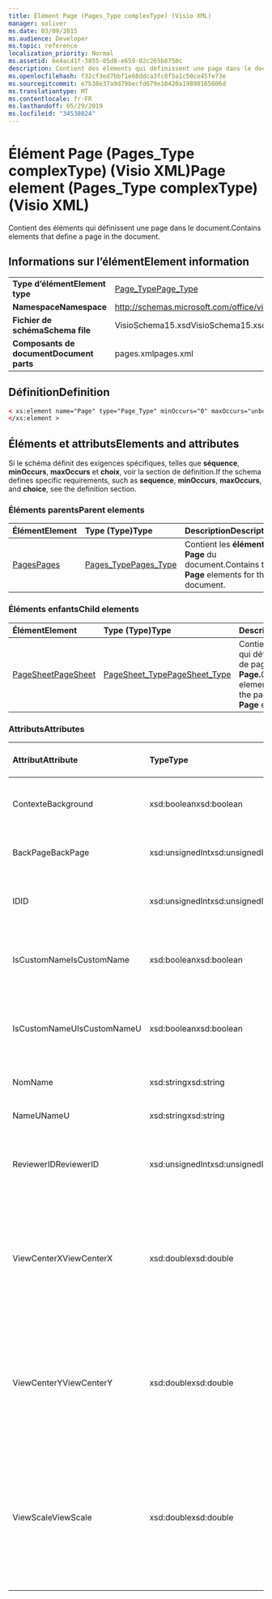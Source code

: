 ```yaml
---
title: Élément Page (Pages_Type complexType) (Visio XML)
manager: soliver
ms.date: 03/09/2015
ms.audience: Developer
ms.topic: reference
localization_priority: Normal
ms.assetid: 6e4ac41f-3855-05d8-e659-02c265b8750c
description: Contient des éléments qui définissent une page dans le document.
ms.openlocfilehash: f32cf3ed7bbf1e68ddca3fc8f5a1c50ce45fe73e
ms.sourcegitcommit: e7b38e37a9d79becfd679e10420a19890165606d
ms.translationtype: MT
ms.contentlocale: fr-FR
ms.lasthandoff: 05/29/2019
ms.locfileid: "34538024"
---
```

# <a name="page-element-pages_type-complextype-visio-xml"></a><span data-ttu-id="ef982-103">Élément Page (Pages_Type complexType) (Visio XML)</span><span class="sxs-lookup"><span data-stu-id="ef982-103">Page element (Pages_Type complexType) (Visio XML)</span></span>

<span data-ttu-id="ef982-104">Contient des éléments qui définissent une page dans le document.</span><span class="sxs-lookup"><span data-stu-id="ef982-104">Contains elements that define a page in the document.</span></span>
  
## <a name="element-information"></a><span data-ttu-id="ef982-105">Informations sur l’élément</span><span class="sxs-lookup"><span data-stu-id="ef982-105">Element information</span></span>

|||
|:-----|:-----|
|<span data-ttu-id="ef982-106">**Type d’élément**</span><span class="sxs-lookup"><span data-stu-id="ef982-106">**Element type**</span></span> <br/> |[<span data-ttu-id="ef982-107">Page_Type</span><span class="sxs-lookup"><span data-stu-id="ef982-107">Page_Type</span></span>](page_type-complextypevisio-xml.md) <br/> |
|<span data-ttu-id="ef982-108">**Namespace**</span><span class="sxs-lookup"><span data-stu-id="ef982-108">**Namespace**</span></span> <br/> |http://schemas.microsoft.com/office/visio/2012/main  <br/> |
|<span data-ttu-id="ef982-109">**Fichier de schéma**</span><span class="sxs-lookup"><span data-stu-id="ef982-109">**Schema file**</span></span> <br/> |<span data-ttu-id="ef982-110">VisioSchema15.xsd</span><span class="sxs-lookup"><span data-stu-id="ef982-110">VisioSchema15.xsd</span></span>  <br/> |
|<span data-ttu-id="ef982-111">**Composants de document**</span><span class="sxs-lookup"><span data-stu-id="ef982-111">**Document parts**</span></span> <br/> |<span data-ttu-id="ef982-112">pages.xml</span><span class="sxs-lookup"><span data-stu-id="ef982-112">pages.xml</span></span>  <br/> |
   
## <a name="definition"></a><span data-ttu-id="ef982-113">Définition</span><span class="sxs-lookup"><span data-stu-id="ef982-113">Definition</span></span>

```XML
< xs:element name="Page" type="Page_Type" minOccurs="0" maxOccurs="unbounded" >
</xs:element >
```

## <a name="elements-and-attributes"></a><span data-ttu-id="ef982-114">Éléments et attributs</span><span class="sxs-lookup"><span data-stu-id="ef982-114">Elements and attributes</span></span>

<span data-ttu-id="ef982-115">Si le schéma définit des exigences spécifiques, telles que **séquence**, **minOccurs**, **maxOccurs** et **choix**, voir la section de définition.</span><span class="sxs-lookup"><span data-stu-id="ef982-115">If the schema defines specific requirements, such as **sequence**, **minOccurs**, **maxOccurs**, and **choice**, see the definition section.</span></span> 
  
### <a name="parent-elements"></a><span data-ttu-id="ef982-116">Éléments parents</span><span class="sxs-lookup"><span data-stu-id="ef982-116">Parent elements</span></span>

|<span data-ttu-id="ef982-117">**Élément**</span><span class="sxs-lookup"><span data-stu-id="ef982-117">**Element**</span></span>|<span data-ttu-id="ef982-118">**Type (Type)**</span><span class="sxs-lookup"><span data-stu-id="ef982-118">**Type**</span></span>|<span data-ttu-id="ef982-119">**Description**</span><span class="sxs-lookup"><span data-stu-id="ef982-119">**Description**</span></span>|
|:-----|:-----|:-----|
|[<span data-ttu-id="ef982-120">Pages</span><span class="sxs-lookup"><span data-stu-id="ef982-120">Pages</span></span>](pages-elementvisio-xml.md) <br/> |[<span data-ttu-id="ef982-121">Pages_Type</span><span class="sxs-lookup"><span data-stu-id="ef982-121">Pages_Type</span></span>](pages_type-complextypevisio-xml.md) <br/> |<span data-ttu-id="ef982-122">Contient les **éléments Page** du document.</span><span class="sxs-lookup"><span data-stu-id="ef982-122">Contains the **Page** elements for the document.</span></span>  <br/> |
   
### <a name="child-elements"></a><span data-ttu-id="ef982-123">Éléments enfants</span><span class="sxs-lookup"><span data-stu-id="ef982-123">Child elements</span></span>

|<span data-ttu-id="ef982-124">**Élément**</span><span class="sxs-lookup"><span data-stu-id="ef982-124">**Element**</span></span>|<span data-ttu-id="ef982-125">**Type (Type)**</span><span class="sxs-lookup"><span data-stu-id="ef982-125">**Type**</span></span>|<span data-ttu-id="ef982-126">**Description**</span><span class="sxs-lookup"><span data-stu-id="ef982-126">**Description**</span></span>|
|:-----|:-----|:-----|
|[<span data-ttu-id="ef982-127">PageSheet</span><span class="sxs-lookup"><span data-stu-id="ef982-127">PageSheet</span></span>](pagesheet-element-page_type-complextypevisio-xml.md) <br/> |[<span data-ttu-id="ef982-128">PageSheet_Type</span><span class="sxs-lookup"><span data-stu-id="ef982-128">PageSheet_Type</span></span>](pagesheet_type-complextypevisio-xml.md) <br/> |<span data-ttu-id="ef982-129">Contient des éléments qui définissent la feuille de page d’un **élément Page.**</span><span class="sxs-lookup"><span data-stu-id="ef982-129">Contains elements that define the page sheet for a **Page** element.</span></span>  <br/> |
   
### <a name="attributes"></a><span data-ttu-id="ef982-130">Attributs</span><span class="sxs-lookup"><span data-stu-id="ef982-130">Attributes</span></span>

|<span data-ttu-id="ef982-131">**Attribut**</span><span class="sxs-lookup"><span data-stu-id="ef982-131">**Attribute**</span></span>|<span data-ttu-id="ef982-132">**Type**</span><span class="sxs-lookup"><span data-stu-id="ef982-132">**Type**</span></span>|<span data-ttu-id="ef982-133">**Obligatoire**</span><span class="sxs-lookup"><span data-stu-id="ef982-133">**Required**</span></span>|<span data-ttu-id="ef982-134">**Description**</span><span class="sxs-lookup"><span data-stu-id="ef982-134">**Description**</span></span>|<span data-ttu-id="ef982-135">**Valeurs possibles**</span><span class="sxs-lookup"><span data-stu-id="ef982-135">**Possible values**</span></span>|
|:-----|:-----|:-----|:-----|:-----|
|<span data-ttu-id="ef982-136">Contexte</span><span class="sxs-lookup"><span data-stu-id="ef982-136">Background</span></span>  <br/> |<span data-ttu-id="ef982-137">xsd:boolean</span><span class="sxs-lookup"><span data-stu-id="ef982-137">xsd:boolean</span></span>  <br/> |<span data-ttu-id="ef982-138">facultatif</span><span class="sxs-lookup"><span data-stu-id="ef982-138">optional</span></span>  <br/> |<span data-ttu-id="ef982-139">Indicateur indiquant si la page est une page d’arrière-plan.</span><span class="sxs-lookup"><span data-stu-id="ef982-139">A flag indicating if the page is a background page.</span></span>  <br/> |<span data-ttu-id="ef982-140">Valeurs du type xsd:boolean.</span><span class="sxs-lookup"><span data-stu-id="ef982-140">Values of the xsd:boolean type.</span></span>  <br/> |
|<span data-ttu-id="ef982-141">BackPage</span><span class="sxs-lookup"><span data-stu-id="ef982-141">BackPage</span></span>  <br/> |<span data-ttu-id="ef982-142">xsd:unsignedInt</span><span class="sxs-lookup"><span data-stu-id="ef982-142">xsd:unsignedInt</span></span>  <br/> |<span data-ttu-id="ef982-143">facultatif</span><span class="sxs-lookup"><span data-stu-id="ef982-143">optional</span></span>  <br/> |<span data-ttu-id="ef982-144">ID de la page d’arrière-plan de cette page.</span><span class="sxs-lookup"><span data-stu-id="ef982-144">The ID of this page's background page.</span></span>  <br/> |<span data-ttu-id="ef982-145">Valeurs du type xsd:unsignedInt.</span><span class="sxs-lookup"><span data-stu-id="ef982-145">Values of the xsd:unsignedInt type.</span></span>  <br/> |
|<span data-ttu-id="ef982-146">ID</span><span class="sxs-lookup"><span data-stu-id="ef982-146">ID</span></span>  <br/> |<span data-ttu-id="ef982-147">xsd:unsignedInt</span><span class="sxs-lookup"><span data-stu-id="ef982-147">xsd:unsignedInt</span></span>  <br/> |<span data-ttu-id="ef982-148">obligatoire</span><span class="sxs-lookup"><span data-stu-id="ef982-148">required</span></span>  <br/> |<span data-ttu-id="ef982-149">ID unique de l’élément au sein de son élément parent.</span><span class="sxs-lookup"><span data-stu-id="ef982-149">The unique ID of the element within its parent element.</span></span>  <br/> |<span data-ttu-id="ef982-150">Valeurs du type xsd:unsignedInt.</span><span class="sxs-lookup"><span data-stu-id="ef982-150">Values of the xsd:unsignedInt type.</span></span>  <br/> |
|<span data-ttu-id="ef982-151">IsCustomName</span><span class="sxs-lookup"><span data-stu-id="ef982-151">IsCustomName</span></span>  <br/> |<span data-ttu-id="ef982-152">xsd:boolean</span><span class="sxs-lookup"><span data-stu-id="ef982-152">xsd:boolean</span></span>  <br/> |<span data-ttu-id="ef982-153">facultatif</span><span class="sxs-lookup"><span data-stu-id="ef982-153">optional</span></span>  <br/> |<span data-ttu-id="ef982-154">Indique si le nom a été personnalisé par l’utilisateur.</span><span class="sxs-lookup"><span data-stu-id="ef982-154">Indicates whether the name has been customized by the user.</span></span>  <br/> |<span data-ttu-id="ef982-155">Valeurs du type xsd:Boolean.</span><span class="sxs-lookup"><span data-stu-id="ef982-155">Values of the xsd:Boolean type.</span></span>  <br/> |
|<span data-ttu-id="ef982-156">IsCustomNameU</span><span class="sxs-lookup"><span data-stu-id="ef982-156">IsCustomNameU</span></span>  <br/> |<span data-ttu-id="ef982-157">xsd:boolean</span><span class="sxs-lookup"><span data-stu-id="ef982-157">xsd:boolean</span></span>  <br/> |<span data-ttu-id="ef982-158">facultatif</span><span class="sxs-lookup"><span data-stu-id="ef982-158">optional</span></span>  <br/> |<span data-ttu-id="ef982-159">Indique si le nom universel a été personnalisé par l’utilisateur.</span><span class="sxs-lookup"><span data-stu-id="ef982-159">Indicates whether the universal name has been customized by the user.</span></span>  <br/> |<span data-ttu-id="ef982-160">Valeurs du type xsd:Boolean.</span><span class="sxs-lookup"><span data-stu-id="ef982-160">Values of the xsd:Boolean type.</span></span>  <br/> |
|<span data-ttu-id="ef982-161">Nom</span><span class="sxs-lookup"><span data-stu-id="ef982-161">Name</span></span>  <br/> |<span data-ttu-id="ef982-162">xsd:string</span><span class="sxs-lookup"><span data-stu-id="ef982-162">xsd:string</span></span>  <br/> |<span data-ttu-id="ef982-163">facultatif</span><span class="sxs-lookup"><span data-stu-id="ef982-163">optional</span></span>  <br/> |<span data-ttu-id="ef982-164">Nom de l’élément.</span><span class="sxs-lookup"><span data-stu-id="ef982-164">The name of the element.</span></span>  <br/> |<span data-ttu-id="ef982-165">Valeurs du type xsd:string.</span><span class="sxs-lookup"><span data-stu-id="ef982-165">Values of the xsd:string type.</span></span>  <br/> |
|<span data-ttu-id="ef982-166">NameU</span><span class="sxs-lookup"><span data-stu-id="ef982-166">NameU</span></span>  <br/> |<span data-ttu-id="ef982-167">xsd:string</span><span class="sxs-lookup"><span data-stu-id="ef982-167">xsd:string</span></span>  <br/> |<span data-ttu-id="ef982-168">facultatif</span><span class="sxs-lookup"><span data-stu-id="ef982-168">optional</span></span>  <br/> |<span data-ttu-id="ef982-169">Nom universel de l’élément.</span><span class="sxs-lookup"><span data-stu-id="ef982-169">The universal name of the element.</span></span>  <br/> |<span data-ttu-id="ef982-170">Valeurs du type xsd:string.</span><span class="sxs-lookup"><span data-stu-id="ef982-170">Values of the xsd:string type.</span></span>  <br/> |
|<span data-ttu-id="ef982-171">ReviewerID</span><span class="sxs-lookup"><span data-stu-id="ef982-171">ReviewerID</span></span>  <br/> |<span data-ttu-id="ef982-172">xsd:unsignedInt</span><span class="sxs-lookup"><span data-stu-id="ef982-172">xsd:unsignedInt</span></span>  <br/> |<span data-ttu-id="ef982-173">facultatif</span><span class="sxs-lookup"><span data-stu-id="ef982-173">optional</span></span>  <br/> |<span data-ttu-id="ef982-174">ID du réviseur associé à la superposition de marques de contrôle.</span><span class="sxs-lookup"><span data-stu-id="ef982-174">The ID of the reviewer associated with the markup overlay.</span></span>  <br/> |<span data-ttu-id="ef982-175">Valeurs du type xsd:unsignedInt.</span><span class="sxs-lookup"><span data-stu-id="ef982-175">Values of the xsd:unsignedInt type.</span></span>  <br/> |
|<span data-ttu-id="ef982-176">ViewCenterX</span><span class="sxs-lookup"><span data-stu-id="ef982-176">ViewCenterX</span></span>  <br/> |<span data-ttu-id="ef982-177">xsd:double</span><span class="sxs-lookup"><span data-stu-id="ef982-177">xsd:double</span></span>  <br/> |<span data-ttu-id="ef982-178">facultatif</span><span class="sxs-lookup"><span data-stu-id="ef982-178">optional</span></span>  <br/> |<span data-ttu-id="ef982-179">**ViewCenterX** et **ViewCenterY** spécifient un point central sur une page qu’une nouvelle vue (fenêtre) suppose lorsqu’elle est ouverte initialement.</span><span class="sxs-lookup"><span data-stu-id="ef982-179">**ViewCenterX** and **ViewCenterY** specify a center point on a page that a new view (window) assumes when it is opened initially.</span></span>  <br/> |<span data-ttu-id="ef982-180">Valeurs du type xsd:double.</span><span class="sxs-lookup"><span data-stu-id="ef982-180">Values of the xsd:double type.</span></span>  <br/> |
|<span data-ttu-id="ef982-181">ViewCenterY</span><span class="sxs-lookup"><span data-stu-id="ef982-181">ViewCenterY</span></span>  <br/> |<span data-ttu-id="ef982-182">xsd:double</span><span class="sxs-lookup"><span data-stu-id="ef982-182">xsd:double</span></span>  <br/> |<span data-ttu-id="ef982-183">facultatif</span><span class="sxs-lookup"><span data-stu-id="ef982-183">optional</span></span>  <br/> |<span data-ttu-id="ef982-184">**ViewCenterX** et **ViewCenterY** spécifient un point central sur une page qu’une nouvelle vue (fenêtre) suppose lorsqu’elle est ouverte initialement.</span><span class="sxs-lookup"><span data-stu-id="ef982-184">**ViewCenterX** and **ViewCenterY** specify a center point on a page that a new view (window) assumes when it is opened initially.</span></span>  <br/> |<span data-ttu-id="ef982-185">Valeurs du type xsd:double.</span><span class="sxs-lookup"><span data-stu-id="ef982-185">Values of the xsd:double type.</span></span>  <br/> |
|<span data-ttu-id="ef982-186">ViewScale</span><span class="sxs-lookup"><span data-stu-id="ef982-186">ViewScale</span></span>  <br/> |<span data-ttu-id="ef982-187">xsd:double</span><span class="sxs-lookup"><span data-stu-id="ef982-187">xsd:double</span></span>  <br/> |<span data-ttu-id="ef982-188">facultatif</span><span class="sxs-lookup"><span data-stu-id="ef982-188">optional</span></span>  <br/> |<span data-ttu-id="ef982-189">Facteur de grossissement par défaut à utiliser lors de l’ouverture d’un nouvel affichage (fenêtre) de la page.</span><span class="sxs-lookup"><span data-stu-id="ef982-189">The default magnification factor to use when a new view (window) of the page is opened.</span></span> <span data-ttu-id="ef982-190">Par exemple, 1 = 100 %; 1,5 = 150 %, etc.</span><span class="sxs-lookup"><span data-stu-id="ef982-190">For example, 1 = 100%; 1.5 = 150%, and so on.</span></span>  <br/> |<span data-ttu-id="ef982-191">Valeurs du type xsd:double.</span><span class="sxs-lookup"><span data-stu-id="ef982-191">Values of the xsd:double type.</span></span>  <br/> |
   

